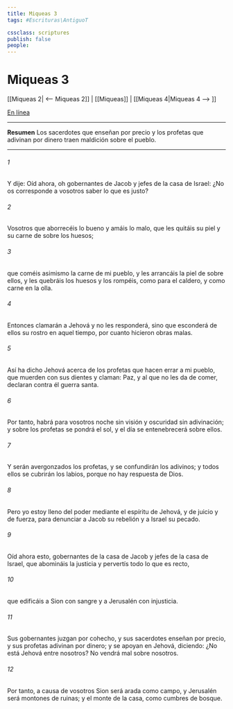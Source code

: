 ```yaml
---
title: Miqueas 3
tags: #Escrituras\AntiguoT

cssclass: scriptures
publish: false
people:
---
```


# Miqueas 3
[[Miqueas 2| <-- Miqueas 2]] | [[Miqueas]] | [[Miqueas 4|Miqueas 4 --> ]]

[En línea](https://churchofjesuschrist.org/study/scriptures/ot/micah/3?lang=spa)

---
__Resumen__
Los sacerdotes que enseñan por precio y los profetas que adivinan por dinero traen maldición sobre el pueblo.

---
###### 1 
Y dije: Oíd ahora, oh gobernantes de Jacob y jefes de la casa de Israel: ¿No os corresponde a vosotros saber lo que es justo?

###### 2 
Vosotros que aborrecéis lo bueno y amáis lo malo, que les quitáis su piel y su carne de sobre los huesos;

###### 3 
que coméis asimismo la carne de mi pueblo, y les arrancáis la piel de sobre ellos, y les quebráis los huesos y los rompéis, como para el caldero, y como carne en la olla.

###### 4 
Entonces clamarán a Jehová y no les responderá, sino que esconderá de ellos su rostro en aquel tiempo, por cuanto hicieron obras malas.

###### 5 
Así ha dicho Jehová acerca de los profetas que hacen errar a mi pueblo, que muerden con sus dientes y claman: Paz, y al que no les da de comer, declaran contra él guerra santa.

###### 6 
Por tanto, habrá para vosotros noche sin visión y oscuridad sin adivinación; y sobre los profetas se pondrá el sol, y el día se entenebrecerá sobre ellos.

###### 7 
Y serán avergonzados los profetas, y se confundirán los adivinos; y todos ellos se cubrirán los labios, porque no hay respuesta de Dios.

###### 8 
Pero yo estoy lleno del poder mediante el espíritu de Jehová, y de juicio y de fuerza, para denunciar a Jacob su rebelión y a Israel su pecado.

###### 9 
Oíd ahora esto, gobernantes de la casa de Jacob y jefes de la casa de Israel, que abomináis la justicia y pervertís todo lo que es recto,

###### 10 
que edificáis a Sion con sangre y a Jerusalén con injusticia.

###### 11 
Sus gobernantes juzgan por cohecho, y sus sacerdotes enseñan por precio, y sus profetas adivinan por dinero; y se apoyan en Jehová, diciendo: ¿No está Jehová entre nosotros? No vendrá mal sobre nosotros.

###### 12 
Por tanto, a causa de vosotros Sion será arada como campo, y Jerusalén será montones de ruinas; y el monte de la casa, como cumbres de bosque.

